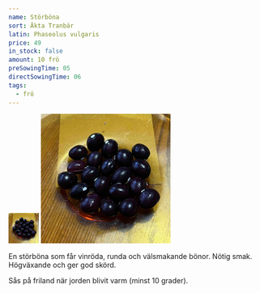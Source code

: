 ```yaml
---
name: Störböna
sort: Äkta Tranbär
latin: Phaseolus vulgaris
price: 49
in_stock: false
amount: 10 frö
preSowingTime: 05
directSowingTime: 06
tags:
  - frö
---
```


<img src="/img/fro-tranbar.jpg" width="60" data-srcset="1x, 1.5x, 2x" alt="Störböna Äkta tranbär" class="thumb">
<img src="/img/fro-tranbar.jpg" width="256" data-srcset="1x, 1.5x, 2x" alt="Störböna Äkta tranbär">

En störböna som får vinröda, runda och välsmakande bönor. Nötig smak. Högväxande och ger god skörd.

Sås på friland när jorden blivit varm (minst 10 grader).

